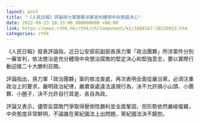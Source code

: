```yaml
---
layout: post
title: "《人民日報》評論孫力軍團夥涉案宣判體現中央懲腐決心"
date: 2022-09-23 18:33:06.000000000 +08:00
link: https://news.rthk.hk/rthk/ch/component/k2/1668167-20220923.htm
categories: rthk
---
```


《人民日報》發表評論指，近日公安部前副部長孫力軍「政治團夥」所涉案件分別一審宣判，依法懲治是充分體現中央懲治腐敗的堅定決心和堅強意志，要以實際行動迎接二十大勝利召開。

評論指出，孫力軍「政治團夥」案的依法查處，再次表明全面從嚴治黨，必須注重政治上的要求，嚴明政治紀律，嚴肅查處違法違規行為，決不允許搞小山頭、小團夥、小圈子，決不允許自行其是、各自為政。

評論又表示，儘管反腐敗鬥爭取得壓倒性勝利並全面鞏固，但形勢依然嚴峻複雜，中央態度非常鮮明，不論誰在黨紀國法上出問題，黨紀國法決不饒恕。
